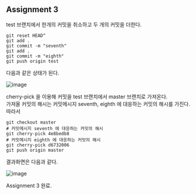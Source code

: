 ## Assignment 3

test 브랜치에서  한개의 커밋을 취소하고 두 개의 커밋을 더한다. 
```
git reset HEAD^
git add .
git commit -m "seventh"
git add .
git commit -m "eighth"
git push origin test
``` 
다음과 같은 상태가 된다. 

![image](https://user-images.githubusercontent.com/68385605/136385567-3ee82519-0c95-4cdb-af50-0a2a2a93acdf.png)

cherry-pick 을 이용해 커밋을 test 브랜치에서 master 브랜치로 가져온다.  
가져올 커밋의 해시는 커밋메시지 seventh, eighth 에 대응하는 커밋의 해시를 가진다.
따라서

```
git checkout master
# 커밋메시지 seventh 에 대응하는 커밋의 해시
git cherry-pick 4e8bedb8
# 커밋메시지 eighth 에 대응하는 커밋의 해시
git cherry-pick d6732006
git push origin master
```

결과화면은 다음과 같다.

![image](https://user-images.githubusercontent.com/68385605/136387124-541d70fd-2115-4e31-9d9c-afffaab23a8b.png)


Assignment 3 완료. 


